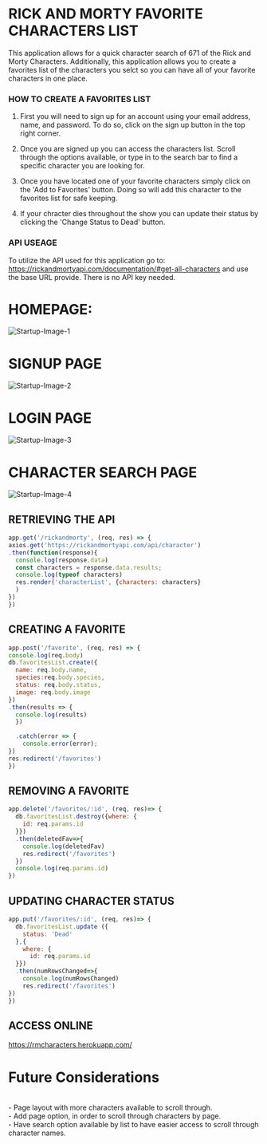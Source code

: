 # RICK AND MORTY FAVORITE CHARACTERS LIST

This application allows for a quick character search of 671 of the Rick and Morty Characters. Additionally, this application allows you to create a favorites list of the characters you selct so you can have all of your favorite characters in one place. 

### HOW TO CREATE A FAVORITES LIST

1. First you will need to sign up for an account using your email address, name, and password. To do so, click on the sign up button in the top right corner. 

2. Once you are signed up you can access the characters list. Scroll through the options available, or type in to the search bar to find a specific character you are looking for. 

3. Once you have located one of your favorite characters simply click on the 'Add to Favorites' button. Doing so will add this character to the favorites list for safe keeping. 

4. If your chracter dies throughout the show you can update their status by clicking the 'Change Status to Dead' button. 

### API USEAGE

To utilize the API used for this application go to: https://rickandmortyapi.com/documentation/#get-all-characters and use the base URL provide. There is no API key needed. 

# HOMEPAGE:
<!-- Home page image go here  -->
![Startup-Image-1](https://github.com/crchrist/Rick-and-Morty/blob/main/Screen%20Shot%202021-05-23%20at%2010.43.42%20PM.png?raw=true)
<br>

# SIGNUP PAGE
<!-- Signup page image go here  -->

![Startup-Image-2](https://github.com/crchrist/Rick-and-Morty/blob/main/Screen%20Shot%202021-05-24%20at%206.28.49%20AM.png?raw=true)
<br>

# LOGIN PAGE
<!-- Login page image go here  -->

![Startup-Image-3](https://github.com/crchrist/Rick-and-Morty/blob/main/Screen%20Shot%202021-05-23%20at%2010.59.59%20PM.png?raw=true)
<br>

# CHARACTER SEARCH PAGE
<!-- Character search page image go here  -->
![Startup-Image-4](https://github.com/crchrist/Rick-and-Morty/blob/main/Screen%20Shot%202021-05-23%20at%2011.01.01%20PM.png?raw=true)


## RETRIEVING THE API 

```js
app.get('/rickandmorty', (req, res) => {
axios.get('https://rickandmortyapi.com/api/character')
.then(function(response){
  console.log(response.data)
  const characters = response.data.results;
  console.log(typeof characters)
  res.render('characterList', {characters: characters}
  )
})
})
```

## CREATING A FAVORITE

```js
app.post('/favorite', (req, res) => {
console.log(req.body)
db.favoritesList.create({
  name: req.body.name,
  species:req.body.species,
  status: req.body.status,
  image: req.body.image
})
.then(results => {
  console.log(results)
  })

  .catch(error => {
    console.error(error);
})
res.redirect('/favorites')
})
```

## REMOVING A FAVORITE

```js
app.delete('/favorites/:id', (req, res)=> {
  db.favoritesList.destroy({where: {
    id: req.params.id
  }})
  .then(deletedFav=>{
    console.log(deletedFav)
    res.redirect('/favorites')
  })
  console.log(req.params.id)
}) 
```

## UPDATING CHARACTER STATUS

```js
app.put('/favorites/:id', (req, res)=> {
  db.favoritesList.update ({
    status: 'Dead'
  },{
    where: {
      id: req.params.id
  }})
  .then(numRowsChanged=>{
    console.log(numRowsChanged)
    res.redirect('/favorites')
})
})
```


## ACCESS ONLINE
https://rmcharacters.herokuapp.com/



# Future Considerations
<br>
- Page layout with more characters available to scroll through. 
<br>
- Add page option, in order to scroll through characters by page. 
<br>
- Have search option available by list to have easier access to scroll through character names.  

